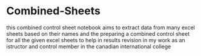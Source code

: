 # Combined-Sheets
this combined control sheet notebook aims to extract data from many excel sheets based on their names and the preparing a combined control sheet for all 
the given excel sheets to help in results revision in my work as an istructor and control member in the canadian international college
